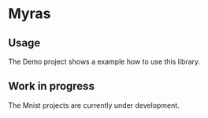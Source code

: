 # Myras
## Usage
The Demo project shows a example how to use this library.

## Work in progress
The Mnist projects are currently under development.
